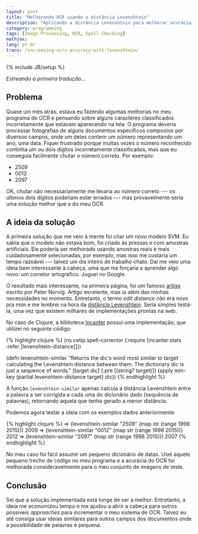 ```yaml
---
layout: post
title: "Melhorando OCR usando a distância Levenshtein"
description: "Aplicando a distância Levenshtein para melhorar acurácia de OCR"
category: programming
tags: [Image Processing, OCR, Spell Checking]
mathjax: 
lang: pt-br
trans: /increasing-ocrs-accuracy-with-levenshtein/
---
```

{% include JB/setup %}

*Estreando a primeira tradução...*

## Problema

Quase um mês atrás, estava eu fazendo algumas melhorias no meu programa de OCR e
pensando sobre alguns caracteres classificados incorretamente que estavam 
aparecendo na tela.
O programa deveria processar fotografias de alguns documentos específicos compostos
por diversos campos, onde um deles contem um número representando um ano, uma data.
Fiquei frustrado porque muitas vezes o número reconhecido continha um ou dois
dígitos incorretamente classificados, mas que eu conseguia facilmente chutar o 
número correto.
Por exemplo:

* 2509
* 0012
* 2097

OK, chutar não necessariamente me levaria ao número correto --- os últimos dois 
dígitos poderiam estar errados --- mas provavelmente seria uma solução melhor 
que a do meu OCR.

## A ideia da solução

A primeira solução que me veio à mente foi criar um novo modelo SVM. Eu sabia que 
o modelo não estava bom, foi criado às pressas e com amostras artificiais.
Ele poderia ser melhorado usando amostras reais e mais cuidadosamente selecionadas,
por exemplo, mas isso me custaria um tempo razoável --- talvez um dia inteiro de
trabalho chato.
Daí me veio uma ideia bem interessante à cabeça, uma que me forçaria a aprender
algo novo: um corretor ortográfico. Joguei no Google.

O resultado mais interessante, na primeira página, foi um famoso 
[artigo](http://norvig.com/spell-correct.html) escrito por Peter Norvig. Artigo
excelente, mas ia além das minhas necessidades no momento. Entretanto, o termo
*edit distance* não era novo pra mim e me lembrei na hora da
[distância Levenshtein](http://en.wikipedia.org/wiki/Levenshtein_distance).
Seria simples testá-la, uma vez que existem milhares de implementações prontas
na web.

No caso de Clojure, a biblioteca [Incanter](http://incanter.org/) possui uma
implementação, que utilizei no seguinte código:

{% highlight clojure %}
(ns cetip.spell-corrector
  (:require 
    [incanter.stats :refer [levenshtein-distance]]))

(defn levenshtein-similar
  "Returns the dic's word most similar to target calculating the Levenshtein 
  distance between them. The dictionary dic is just a sequence of words."
  [target dic]
  {:pre [(string? target)]}
  (apply min-key (partial levenshtein-distance target) dic))
{% endhighlight %}

A função `levenshtein-similar` apenas calcula a distância Levenshtein entre 
a palavra a ser corrigida e cada uma do dicionário dado (sequência de palavras),
retornando aquela que tenha gerado a menor distância.

Podemos agora testar a ideia com os exemplos dados anteriormente:

{% highlight clojure %}
=> (levenshtein-similar "2509" (map str (range 1998 2015)))
2009
=> (levenshtein-similar "0012" (map str (range 1998 2015)))
2012
=> (levenshtein-similar "2097" (map str (range 1998 2015)))
2007
{% endhighlight %}

No meu caso foi fácil assumir um pequeno dicionário de datas. Usei aquele pequeno 
trecho de código no meu programa e a acurácia do OCR foi melhorada 
consideravelmente para o meu conjunto de imagens de teste.

## Conclusão

Sei que a solução implementada está longe de ser a melhor. Entretanto, a ideia 
me economizou tempo e me ajudou a abrir a cabeça para outros possíveis 
*approaches* para incrementar o meu sistema de OCR.
Talvez eu até consiga usar ideias similares para outros campos dos documentos
onde a possibilidade de palavras é pequena.
